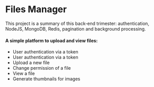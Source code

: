 # Files Manager
This project is a summary of this back-end trimester: authentication, NodeJS, MongoDB, Redis, pagination and background processing.

#### A simple platform to upload and view files:
- User authentication via a token
- User authentication via a token
- Upload a new file
- Change permission of a file
- View a file
- Generate thumbnails for images
